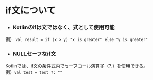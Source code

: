 # if文について
- ### Kotlinのifは文ではなく、式として使用可能
例）  `val result = if (x > y) "x is greater" else "y is greater"`
- ### NULLセーフなif文
Kotlinでは、if文の条件式内でセーフコール演算子（?.）を使用できる。  
例）`val test = test ?: ""`

